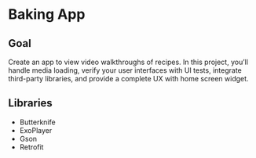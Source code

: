 # Baking App

## Goal

Create an app to view video walkthroughs of recipes. In this project, you’ll handle media loading, verify your user interfaces with UI tests, integrate third-party libraries, and provide a complete UX with home screen widget.

## Libraries

- Butterknife
- ExoPlayer
- Gson
- Retrofit
